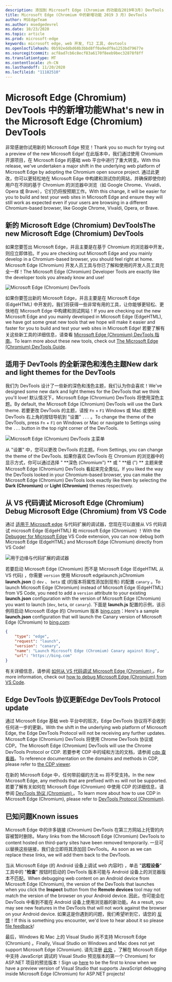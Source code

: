 ```yaml
---
description: 添加到 Microsoft Edge (Chromium 的功能在2019年3月) DevTools
title: Microsoft Edge (Chromium 中的新增功能 2019 3 月) DevTools
author: MSEdgeTeam
ms.author: msedgedevrel
ms.date: 10/23/2020
ms.topic: article
ms.prod: microsoft-edge
keywords: microsoft edge, web 开发, f12 工具, devtools
ms.openlocfilehash: 0b592eddbd68b3bbd8ff0a9edf9a1253bd79677e
ms.sourcegitcommit: acf8ad7cb6c8ecf83a6170f8eeb9bec32878f8ff
ms.translationtype: MT
ms.contentlocale: zh-CN
ms.lasthandoff: 11/20/2020
ms.locfileid: "11182510"
---
```

# <span data-ttu-id="9bc7c-104">Microsoft Edge (Chromium) DevTools 中的新增功能</span><span class="sxs-lookup"><span data-stu-id="9bc7c-104">What's new in the Microsoft Edge (Chromium) DevTools</span></span>

<span data-ttu-id="9bc7c-105">非常感谢你试用新的 Microsoft Edge 预览！</span><span class="sxs-lookup"><span data-stu-id="9bc7c-105">Thank you so much for trying out a preview of the new Microsoft Edge!</span></span> <span data-ttu-id="9bc7c-106">在此版本中，我们通过使用 Chromium 开源项目，在 Microsoft Edge 的基础 web 平台中进行了重大转变。</span><span class="sxs-lookup"><span data-stu-id="9bc7c-106">With this release, we've undertaken a major shift in the underlying web platform of Microsoft Edge by adopting the Chromium open source project.</span></span> <span data-ttu-id="9bc7c-107">通过此更改，你可以更轻松地在 Microsoft Edge 中构建和测试你的网站，并确保即使你的用户在不同的基于 Chromium 的浏览器中浏览（如 Google Chrome、Vivaldi、Opera 或 Brave），它们仍将按预期工作。</span><span class="sxs-lookup"><span data-stu-id="9bc7c-107">With this change, it will be easier for you to build and test your web sites in Microsoft Edge and ensure they will still work as expected even if your users are browsing in a different Chromium-based browser, like Google Chrome, Vivaldi, Opera, or Brave.</span></span>

## <span data-ttu-id="9bc7c-108">新的 Microsoft Edge (Chromium) DevTools</span><span class="sxs-lookup"><span data-stu-id="9bc7c-108">The new Microsoft Edge (Chromium) DevTools</span></span>

<span data-ttu-id="9bc7c-109">如果您要签出 Microsoft Edge，并且主要是在基于 Chromium 的浏览器中开发，则应立即体验。</span><span class="sxs-lookup"><span data-stu-id="9bc7c-109">If you are checking out Microsoft Edge and you mainly develop in a Chromium-based browser, you should feel right at home.</span></span> <span data-ttu-id="9bc7c-110">Microsoft Edge (Chromium) 开发人员工具与你已了解和使用的开发人员工具完全一样！</span><span class="sxs-lookup"><span data-stu-id="9bc7c-110">The Microsoft Edge (Chromium) Developer Tools are exactly like the developer tools you already know and use!</span></span>

![Microsoft Edge (Chromium) DevTools](./media/devtools.png)

<span data-ttu-id="9bc7c-112">如果你要签出新的 Microsoft Edge，并且主要是在 Microsoft Edge (EdgeHTML) 中开发的，我们将获得一些非常有用的工具，让你能够更轻松、更快地在 Microsoft Edge 中构建和测试网站！</span><span class="sxs-lookup"><span data-stu-id="9bc7c-112">If you are checking out the new Microsoft Edge and you mainly developed in Microsoft Edge (EdgeHTML), we have got some great new tools that we hope will make it easier and faster for you to build and test your web sites in Microsoft Edge!</span></span> <span data-ttu-id="9bc7c-113">若要了解有关这些新工具的详细信息，请查看 [Microsoft Edge (Chromium) DevTools 指南](../devtools-guide-chromium.md)。</span><span class="sxs-lookup"><span data-stu-id="9bc7c-113">To learn more about these new tools, check out [The Microsoft Edge (Chromium) DevTools Guide](../devtools-guide-chromium.md).</span></span>

## <span data-ttu-id="9bc7c-114">适用于 DevTools 的全新深色和浅色主题</span><span class="sxs-lookup"><span data-stu-id="9bc7c-114">New dark and light themes for the DevTools</span></span>

<span data-ttu-id="9bc7c-115">我们为 DevTools 设计了一些新的深色和浅色主题，我们认为你会喜欢！</span><span class="sxs-lookup"><span data-stu-id="9bc7c-115">We've designed some new dark and light themes for the DevTools that we think you'll love!</span></span> <span data-ttu-id="9bc7c-116">默认情况下，Microsoft Edge (Chromium) DevTools 将使用深色主题。</span><span class="sxs-lookup"><span data-stu-id="9bc7c-116">By default, the Microsoft Edge (Chromium) DevTools will use the Dark theme.</span></span> <span data-ttu-id="9bc7c-117">若要更改 DevTools 的主题，请按 `Fn`  +  `F1` Windows 或 Mac 或使用 DevTools 右上角的按钮导航到 "设置" `...` 。</span><span class="sxs-lookup"><span data-stu-id="9bc7c-117">To change the theme of the DevTools, press `Fn` + `F1` on Windows or Mac or navigate to Settings using the `...` button in the top right corner of the DevTools.</span></span>

![Microsoft Edge (Chromium) DevTools 主菜单](./media/devtools-main-menu.png)

<span data-ttu-id="9bc7c-119">从 "设置" 中，您可以更改 DevTools 的主题。</span><span class="sxs-lookup"><span data-stu-id="9bc7c-119">From Settings, you can change the theme of the DevTools.</span></span> <span data-ttu-id="9bc7c-120">如果你喜欢 DevTools 在 Chromium 的浏览器中的显示方式，你可以通过选择 " \*\*深色 (Chromium") \*\* 或 " \*\*细 (") \*\* 主题来使 Microsoft Edge (Chromium) DevTools 看起来完全类似。</span><span class="sxs-lookup"><span data-stu-id="9bc7c-120">If you liked the way the DevTools looked in your Chromium-based browser, you can make the Microsoft Edge (Chromium) DevTools look exactly like them by selecting the **Dark (Chromium)** or **Light (Chromium)** themes respectively.</span></span> 

## <span data-ttu-id="9bc7c-121">从 VS 代码调试 Microsoft Edge (Chromium) </span><span class="sxs-lookup"><span data-stu-id="9bc7c-121">Debug Microsoft Edge (Chromium) from VS Code</span></span>

<span data-ttu-id="9bc7c-122">通过 [适用于 Microsoft edge](https://marketplace.visualstudio.com/items?itemName=msjsdiag.debugger-for-edge) 与代码扩展的调试器，您现在可以直接从 VS 代码调试 microsoft Edge (EdgeHTML) 和 microsoft Edge (Chromium) ！</span><span class="sxs-lookup"><span data-stu-id="9bc7c-122">With the [Debugger for Microsoft Edge](https://marketplace.visualstudio.com/items?itemName=msjsdiag.debugger-for-edge) VS Code extension, you can now debug both Microsoft Edge (EdgeHTML) and Microsoft Edge (Chromium) directly from VS Code!</span></span>

![用于边缘与代码扩展的调试器](./media/vscode-debugger.png)

<span data-ttu-id="9bc7c-124">若要启动 Microsoft Edge (Chromium) 而不是 Microsoft Edge (EdgeHTML 从 VS 代码) ，你需要 `version` 使用 Microsoft edgelaunch.jsChromium **launch.json** () `dev` 、 `beta` 或 (的版本将属性添加到现有) 的配置 `canary` 。</span><span class="sxs-lookup"><span data-stu-id="9bc7c-124">To launch Microsoft Edge (Chromium) instead of Microsoft Edge (EdgeHTML) from VS Code, you need to add a `version` attribute to your existing **launch.json** configuration with the version of Microsoft Edge (Chromium) you want to launch (`dev`, `beta`, or `canary`).</span></span> <span data-ttu-id="9bc7c-125">下面是 **launch.js** 配置的示例，该示例将启动 Microsoft (Edge 的) Chromium 版本 [bing.com](https://www.bing.com/)：</span><span class="sxs-lookup"><span data-stu-id="9bc7c-125">Here's a sample **launch.json** configuration that will launch the Canary version of Microsoft Edge (Chromium) to [bing.com](https://www.bing.com/):</span></span>

```json
{
    "type": "edge",
    "request": "launch",
    "version": "canary",
    "name": "Launch Microsoft Edge (Chromium) Canary against Bing",
    "url": "https://bing.com"
}
```

<span data-ttu-id="9bc7c-126">有关详细信息，请参阅 [如何从 VS 代码调试 Microsoft Edge (Chromium) ](../visual-studio-code/debugger-for-edge.md)。</span><span class="sxs-lookup"><span data-stu-id="9bc7c-126">For more information, check out [how to debug Microsoft Edge (Chromium) from VS Code](../visual-studio-code/debugger-for-edge.md).</span></span>

## <span data-ttu-id="9bc7c-127">Edge DevTools 协议更新</span><span class="sxs-lookup"><span data-stu-id="9bc7c-127">Edge DevTools Protocol update</span></span>

<span data-ttu-id="9bc7c-128">通过 Microsoft Edge 基础 web 平台中的班次，Edge DevTools 协议将不会收到任何进一步的更新。</span><span class="sxs-lookup"><span data-stu-id="9bc7c-128">With the shift in the underlying web platform of Microsoft Edge, the Edge DevTools Protocol will not be receiving any further updates.</span></span> <span data-ttu-id="9bc7c-129">Microsoft Edge (Chromium) DevTools 将使用 Chrome DevTools 协议或 CDP。</span><span class="sxs-lookup"><span data-stu-id="9bc7c-129">The Microsoft Edge (Chromium) DevTools will use the Chrome DevTools Protocol or CDP.</span></span> <span data-ttu-id="9bc7c-130">若要参考 CDP 中的域和方法的文档，请参阅 [cdp 查看器](https://chromedevtools.github.io/devtools-protocol/tot/Accessibility)。</span><span class="sxs-lookup"><span data-stu-id="9bc7c-130">To reference documentation on the domains and methods in CDP, please refer to [the CDP viewer](https://chromedevtools.github.io/devtools-protocol/tot/Accessibility).</span></span>

<span data-ttu-id="9bc7c-131">在新的 Microsoft Edge 中，任何带前缀的方法 `ms` 将不受支持。</span><span class="sxs-lookup"><span data-stu-id="9bc7c-131">In the new Microsoft Edge, any methods that are prefixed with `ms` will not be supported.</span></span> <span data-ttu-id="9bc7c-132">若要了解有关如何在 Microsoft Edge (Chromium) 中使用 CDP 的详细信息，请参阅 [DevTools 协议 (Chromium) ](../devtools-protocol-chromium.md)。</span><span class="sxs-lookup"><span data-stu-id="9bc7c-132">To learn more about how to use CDP in Microsoft Edge (Chromium), please refer to [DevTools Protocol (Chromium)](../devtools-protocol-chromium.md).</span></span>

## <span data-ttu-id="9bc7c-133">已知问题</span><span class="sxs-lookup"><span data-stu-id="9bc7c-133">Known issues</span></span>

<span data-ttu-id="9bc7c-134">Microsoft Edge 中的许多链接 (Chromium) DevTools 在第三方网站上托管的内容被暂时删除。</span><span class="sxs-lookup"><span data-stu-id="9bc7c-134">Many links from the Microsoft Edge (Chromium) DevTools to content hosted on third-party sites have been removed temporarily.</span></span> <span data-ttu-id="9bc7c-135">一旦可以替换这些链接，我们会立即将其添加回 DevTools。</span><span class="sxs-lookup"><span data-stu-id="9bc7c-135">As soon as we can replace these links, we will add them back to the DevTools.</span></span>


<span data-ttu-id="9bc7c-136">当从 Microsoft Edge (的 Android 设备上调试 web 内容时) ，单击 "**远程设备**" 工具中的 "**检查**" 按钮时启动的 DevTools 版本可能与 Android 设备上的浏览器版本不匹配。</span><span class="sxs-lookup"><span data-stu-id="9bc7c-136">When debugging web content on an Android device from Microsoft Edge (Chromium), the version of the DevTools that launches when you click the **Inspect** button from the **Remote devices** tool may not match the version of the browser on your Android device.</span></span> <span data-ttu-id="9bc7c-137">因此，你可能会在 DevTools 中看到不能在 Android 设备上使用浏览器的新功能。</span><span class="sxs-lookup"><span data-stu-id="9bc7c-137">As a result, you may see new features in the DevTools that will not work against the browser on your Android device.</span></span> <span data-ttu-id="9bc7c-138">如果这是你遇到的问题，我们希望听到它，请您的 [反馈](../devtools-guide-chromium.md#getting-in-touch-with-the-microsoft-edge-devtools-team)！</span><span class="sxs-lookup"><span data-stu-id="9bc7c-138">If this is something you encounter, we'd love to hear about it so please [file feedback](../devtools-guide-chromium.md#getting-in-touch-with-the-microsoft-edge-devtools-team)!</span></span>

<span data-ttu-id="9bc7c-139">最后，Windows 和 Mac 上的 Visual Studio 尚不支持 Microsoft Edge (Chromium) 。</span><span class="sxs-lookup"><span data-stu-id="9bc7c-139">Finally, Visual Studio on Windows and Mac does not yet support Microsoft Edge (Chromium).</span></span> <span data-ttu-id="9bc7c-140">请先注册 [此处](https://visualstudio.microsoft.com/vs/preview/) ，了解在 Microsoft (Edge 中支持 JavaScript 调试的 Visual Studio 预览版本的第一个 Chromium) for ASP.NET 项目的预览版本！</span><span class="sxs-lookup"><span data-stu-id="9bc7c-140">Sign up [here](https://visualstudio.microsoft.com/vs/preview/) to be the first to know when we have a preview version of Visual Studio that supports JavaScript debugging inside Microsoft Edge (Chromium) for ASP.NET projects!</span></span>  
